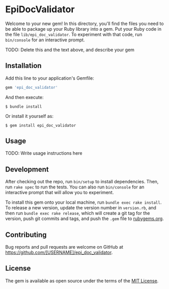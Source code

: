 # EpiDocValidator

Welcome to your new gem! In this directory, you'll find the files you need to be able to package up your Ruby library into a gem. Put your Ruby code in the file `lib/epi_doc_validator`. To experiment with that code, run `bin/console` for an interactive prompt.

TODO: Delete this and the text above, and describe your gem

## Installation

Add this line to your application's Gemfile:

```ruby
gem 'epi_doc_validator'
```

And then execute:

    $ bundle install

Or install it yourself as:

    $ gem install epi_doc_validator

## Usage

TODO: Write usage instructions here

## Development

After checking out the repo, run `bin/setup` to install dependencies. Then, run `rake spec` to run the tests. You can also run `bin/console` for an interactive prompt that will allow you to experiment.

To install this gem onto your local machine, run `bundle exec rake install`. To release a new version, update the version number in `version.rb`, and then run `bundle exec rake release`, which will create a git tag for the version, push git commits and tags, and push the `.gem` file to [rubygems.org](https://rubygems.org).

## Contributing

Bug reports and pull requests are welcome on GitHub at https://github.com/[USERNAME]/epi_doc_validator.


## License

The gem is available as open source under the terms of the [MIT License](https://opensource.org/licenses/MIT).
